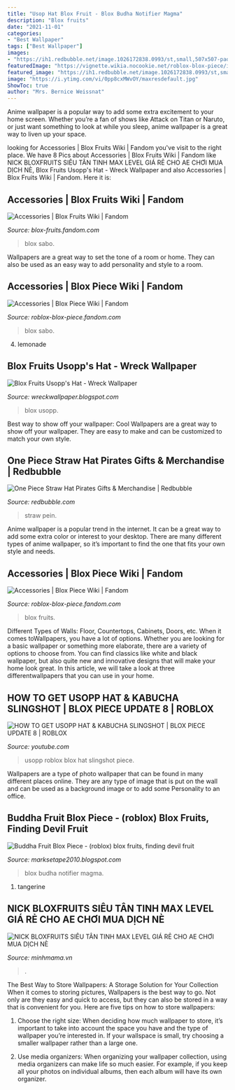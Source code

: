 ```yaml
---
title: "Usop Hat Blox Fruit - Blox Budha Notifier Magma"
description: "Blox fruits"
date: "2021-11-01"
categories:
- "Best Wallpaper"
tags: ["Best Wallpaper"]
images:
- "https://ih1.redbubble.net/image.1026172838.0993/st,small,507x507-pad,600x600,f8f8f8.jpg"
featuredImage: "https://vignette.wikia.nocookie.net/roblox-blox-piece/images/8/8d/Top_Hat.png/revision/latest/scale-to-width-down/220?cb=20200726082338"
featured_image: "https://ih1.redbubble.net/image.1026172838.0993/st,small,507x507-pad,600x600,f8f8f8.jpg"
image: "https://i.ytimg.com/vi/0pp8cxMWvOY/maxresdefault.jpg"
ShowToc: true
author: "Mrs. Bernice Weissnat"
---
```



Anime wallpaper is a popular way to add some extra excitement to your home screen. Whether you’re a fan of shows like Attack on Titan or Naruto, or just want something to look at while you sleep, anime wallpaper is a great way to liven up your space.

	

		
looking for Accessories | Blox Fruits Wiki | Fandom you've visit to the right place. We have 8 Pics about Accessories | Blox Fruits Wiki | Fandom like NICK BLOXFRUITS SIÊU TÂN TINH MAX LEVEL GIÁ RẺ CHO AE CHƠI MUA DỊCH NÈ, Blox Fruits Usopp&#039;s Hat - Wreck Wallpaper and also Accessories | Blox Fruits Wiki | Fandom. Here it is:
		
    
## Accessories | Blox Fruits Wiki | Fandom

<img loading=lazy src="https://static.wikia.nocookie.net/roblox-blox-piece/images/8/8d/Top_Hat.png/revision/latest/scale-to-width-down/220?cb=20200726082338" onerror="this.onerror=null;this.src='https://tse2.mm.bing.net/th?id=OIP.n5KlA1i7ajKuh1S0mYh5KQAAAA&amp;pid=15.1';" alt="Accessories | Blox Fruits Wiki | Fandom">

_Source: blox-fruits.fandom.com_

>blox sabo. 

	

Wallpapers are a great way to set the tone of a room or home. They can also be used as an easy way to add personality and style to a room.

    
## Accessories | Blox Piece Wiki | Fandom

<img loading=lazy src="https://vignette.wikia.nocookie.net/roblox-blox-piece/images/8/8d/Top_Hat.png/revision/latest/scale-to-width-down/220?cb=20200726082338" onerror="this.onerror=null;this.src='https://tse3.mm.bing.net/th?id=OIP.dmo7KnIKZ7LsG-aKcCo_egAAAA&amp;pid=15.1';" alt="Accessories | Blox Piece Wiki | Fandom">

_Source: roblox-blox-piece.fandom.com_

>blox sabo. 

	

4. lemonade 

    
## Blox Fruits Usopp&#039;s Hat - Wreck Wallpaper

<img loading=lazy src="https://i.ytimg.com/vi/0pp8cxMWvOY/maxresdefault.jpg" onerror="this.onerror=null;this.src='https://tse2.mm.bing.net/th?id=OIP.gBiSxSM09mh1Ue4V1WO41QHaEK&amp;pid=15.1';" alt="Blox Fruits Usopp&#039;s Hat - Wreck Wallpaper">

_Source: wreckwallpaper.blogspot.com_

>blox usopp. 

	

Best way to show off your wallpaper:
Cool Wallpapers are a great way to show off your wallpaper. They are easy to make and can be customized to match your own style.

    
## One Piece Straw Hat Pirates Gifts &amp; Merchandise | Redbubble

<img loading=lazy src="https://ih1.redbubble.net/image.1026172838.0993/st,small,507x507-pad,600x600,f8f8f8.jpg" onerror="this.onerror=null;this.src='https://tse1.mm.bing.net/th?id=OIP.WcZOXGI45L6uDo4WNbEDeQHaHa&amp;pid=15.1';" alt="One Piece Straw Hat Pirates Gifts &amp; Merchandise | Redbubble">

_Source: redbubble.com_

>straw pein. 

	

Anime wallpaper is a popular trend in the internet. It can be a great way to add some extra color or interest to your desktop. There are many different types of anime wallpaper, so it’s important to find the one that fits your own style and needs.

    
## Accessories | Blox Piece Wiki | Fandom

<img loading=lazy src="https://vignette.wikia.nocookie.net/roblox-blox-piece/images/0/05/Black_spike.png/revision/latest?cb=20200726082206" onerror="this.onerror=null;this.src='https://tse1.mm.bing.net/th?id=OIP.vqUElUXGR9qimy6I8nG-mwAAAA&amp;pid=15.1';" alt="Accessories | Blox Piece Wiki | Fandom">

_Source: roblox-blox-piece.fandom.com_

>blox fruits. 

	

Different Types of Walls: Floor, Countertops, Cabinets, Doors, etc.
When it comes toWallpapers, you have a lot of options. Whether you are looking for a basic wallpaper or something more elaborate, there are a variety of options to choose from. You can find classics like white and black wallpaper, but also quite new and innovative designs that will make your home look great. In this article, we will take a look at three differentwallpapers that you can use in your home.

    
## HOW TO GET USOPP HAT &amp; KABUCHA SLINGSHOT | BLOX PIECE UPDATE 8 | ROBLOX

<img loading=lazy src="https://i.ytimg.com/vi/IqcLy1465fA/maxresdefault.jpg" onerror="this.onerror=null;this.src='https://tse1.mm.bing.net/th?id=OIP.-qpVtqS60rdt5zYp0jX3CAHaEK&amp;pid=15.1';" alt="HOW TO GET USOPP HAT &amp; KABUCHA SLINGSHOT | BLOX PIECE UPDATE 8 | ROBLOX">

_Source: youtube.com_

>usopp roblox blox hat slingshot piece. 

	



Wallpapers are a type of photo wallpaper that can be found in many different places online. They are any type of image that is put on the wall and can be used as a background image or to add some Personality to an office.

    
## Buddha Fruit Blox Piece - (roblox) Blox Fruits, Finding Devil Fruit

<img loading=lazy src="https://i.ytimg.com/vi/lKz2hW3Dc6Y/maxresdefault.jpg" onerror="this.onerror=null;this.src='https://tse2.mm.bing.net/th?id=OIP.fDzpkBbChwuZY5HN6BfodwHaEK&amp;pid=15.1';" alt="Buddha Fruit Blox Piece - (roblox) blox fruits, finding devil fruit">

_Source: marksetape2010.blogspot.com_

>blox budha notifier magma. 

	

1. tangerine 

    
## NICK BLOXFRUITS SIÊU TÂN TINH MAX LEVEL GIÁ RẺ CHO AE CHƠI MUA DỊCH NÈ

<img loading=lazy src="https://media.discordapp.net/attachments/842572525362872351/888680468340420608/unknown.png?width=1093&amp;height=615" onerror="this.onerror=null;this.src='https://tse1.mm.bing.net/th?id=OIP.rdQuy24UaU8x4KHbRqvbdwHaEK&amp;pid=15.1';" alt="NICK BLOXFRUITS SIÊU TÂN TINH MAX LEVEL GIÁ RẺ CHO AE CHƠI MUA DỊCH NÈ">

_Source: minhmama.vn_

>. 

	

The Best Way to Store Wallpapers: A Storage Solution for Your Collection
When it comes to storing pictures, Wallpapers is the best way to go. Not only are they easy and quick to access, but they can also be stored in a way that is convenient for you. Here are five tips on how to store wallpapers:
1) Choose the right size: When deciding how much wallpaper to store, it’s important to take into account the space you have and the type of wallpaper you’re interested in. If your wallspace is small, try choosing a smaller wallpaper rather than a large one.

2) Use media organizers: When organizing your wallpaper collection, using media organizers can make life so much easier. For example, if you keep all your photos on individual albums, then each album will have its own organizer.

